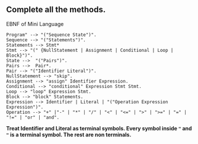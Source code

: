 ## Complete all the methods.

EBNF of Mini Language

	Program" --> "("Sequence State")".
	Sequence --> "("Statements")".
	Statements --> Stmt*
	Stmt --> "(" {NullStatement | Assignment | Conditional | Loop | Block}")".
	State -->  "("Pairs")".
	Pairs -->  Pair*.
	Pair --> "("Identifier Literal")".
	NullStatement --> "skip".
	Assignment --> "assign" Identifier Expression.
	Conditional --> "conditional" Expression Stmt Stmt.
	Loop --> "loop" Expression Stmt.
	Block --> "block" Statements.
	Expression --> Identifier | Literal | "("Operation Expression Expression")".
	Operation --> "+" |"-" | "*" | "/" | "<" | "<=" | ">" | ">=" | "=" | "!=" | "or" | "and".

**Treat Identifier and Literal as terminal symbols. Every symbol inside `"` and `"` is
a terminal symbol. The rest are non terminals.**
